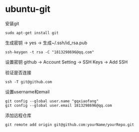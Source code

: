# ubuntu-git
安装git
```
sudo apt-get install git
```
生成密钥 ->  yes ->  生成~/.ssh/id_rsa.pub

```
ssh-keygen -t rsa -C "1813298696@qq.com"
```
设置密钥
github -> Account Setting -> SSH Keys -> Add SSH

验证是否连接

```
ssh -T git@github.com
```

设置username和email 

```
git config --global user.name "gqxiaofang"
git config --global user.email 1813298696@qq.com
```

添加远程仓库

```
git remote add origin git@github.com:yourName/yourRepo.git
```

```

```

